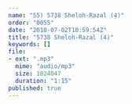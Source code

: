 ```yaml
---
name: "55) 5738 Sheloh-Razal (4)"
order: "0055"
date: "2018-07-02T10:59:54Z"
title: "5738 Sheloh-Razal (4)"
keywords: []
file:
- ext: ".mp3"
  mime: "audio/mp3"
  size: 1824047
  duration: "1:15"
published: true
---
```

